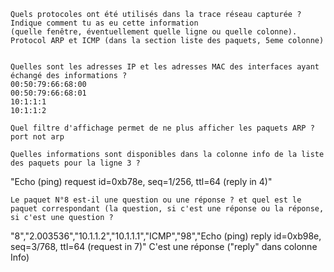     Quels protocoles ont été utilisés dans la trace réseau capturée ? Indique comment tu as eu cette information 
    (quelle fenêtre, éventuellement quelle ligne ou quelle colonne).
    Protocol ARP et ICMP (dans la section liste des paquets, 5eme colonne) 
    
    
    Quelles sont les adresses IP et les adresses MAC des interfaces ayant échangé des informations ?
    00:50:79:66:68:00
    00:50:79:66:68:01
    10:1:1:1
    10:1:1:2
    
    Quel filtre d'affichage permet de ne plus afficher les paquets ARP ?
    port not arp
    
    Quelles informations sont disponibles dans la colonne info de la liste des paquets pour la ligne 3 ?
"Echo (ping) request  id=0xb78e, seq=1/256, ttl=64 (reply in 4)"
    
    
    Le paquet N°8 est-il une question ou une réponse ? et quel est le paquet correspondant (la question, si c'est une réponse ou la réponse, si c'est une question ?
"8","2.003536","10.1.1.2","10.1.1.1","ICMP","98","Echo (ping) reply    id=0xb98e, seq=3/768, ttl=64 (request in 7)"
    C'est une réponse ("reply" dans colonne Info) 
    
